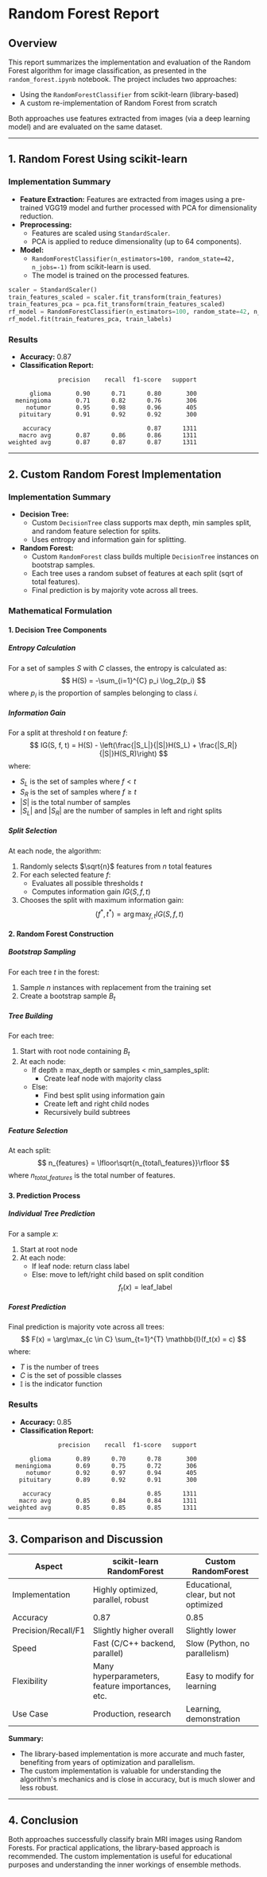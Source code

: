 # Random Forest Report

## Overview
This report summarizes the implementation and evaluation of the Random Forest algorithm for image classification, as presented in the `random_forest.ipynb` notebook. The project includes two approaches:
- Using the `RandomForestClassifier` from scikit-learn (library-based)
- A custom re-implementation of Random Forest from scratch

Both approaches use features extracted from images (via a deep learning model) and are evaluated on the same dataset.

---

## 1. Random Forest Using scikit-learn

### Implementation Summary
- **Feature Extraction:** Features are extracted from images using a pre-trained VGG19 model and further processed with PCA for dimensionality reduction.
- **Preprocessing:**
  - Features are scaled using `StandardScaler`.
  - PCA is applied to reduce dimensionality (up to 64 components).
- **Model:**
  - `RandomForestClassifier(n_estimators=100, random_state=42, n_jobs=-1)` from scikit-learn is used.
  - The model is trained on the processed features.

```python
scaler = StandardScaler()
train_features_scaled = scaler.fit_transform(train_features)
train_features_pca = pca.fit_transform(train_features_scaled)
rf_model = RandomForestClassifier(n_estimators=100, random_state=42, n_jobs=-1)
rf_model.fit(train_features_pca, train_labels)
```

### Results
- **Accuracy:** 0.87
- **Classification Report:**

```
              precision    recall  f1-score   support

      glioma       0.90      0.71      0.80       300
  meningioma       0.71      0.82      0.76       306
     notumor       0.95      0.98      0.96       405
   pituitary       0.91      0.92      0.92       300

    accuracy                           0.87      1311
   macro avg       0.87      0.86      0.86      1311
weighted avg       0.87      0.87      0.87      1311
```

---

## 2. Custom Random Forest Implementation

### Implementation Summary
- **Decision Tree:**
  - Custom `DecisionTree` class supports max depth, min samples split, and random feature selection for splits.
  - Uses entropy and information gain for splitting.
- **Random Forest:**
  - Custom `RandomForest` class builds multiple `DecisionTree` instances on bootstrap samples.
  - Each tree uses a random subset of features at each split (sqrt of total features).
  - Final prediction is by majority vote across all trees.

### Mathematical Formulation

#### 1. Decision Tree Components

##### Entropy Calculation
For a set of samples $S$ with $C$ classes, the entropy is calculated as:
$$
H(S) = -\sum_{i=1}^{C} p_i \log_2(p_i)
$$
where $p_i$ is the proportion of samples belonging to class $i$.

##### Information Gain
For a split at threshold $t$ on feature $f$:
$$
IG(S, f, t) = H(S) - \left(\frac{|S_L|}{|S|}H(S_L) + \frac{|S_R|}{|S|}H(S_R)\right)
$$
where:
- $S_L$ is the set of samples where $f < t$
- $S_R$ is the set of samples where $f \geq t$
- $|S|$ is the total number of samples
- $|S_L|$ and $|S_R|$ are the number of samples in left and right splits

##### Split Selection
At each node, the algorithm:
1. Randomly selects $\sqrt{n}$ features from $n$ total features
2. For each selected feature $f$:
   - Evaluates all possible thresholds $t$
   - Computes information gain $IG(S, f, t)$
3. Chooses the split with maximum information gain:
$$
(f^*, t^*) = \arg\max_{f,t} IG(S, f, t)
$$

#### 2. Random Forest Construction

##### Bootstrap Sampling
For each tree $t$ in the forest:
1. Sample $n$ instances with replacement from the training set
2. Create a bootstrap sample $B_t$

##### Tree Building
For each tree:
1. Start with root node containing $B_t$
2. At each node:
   - If depth $\geq$ max_depth or samples $<$ min_samples_split:
     - Create leaf node with majority class
   - Else:
     - Find best split using information gain
     - Create left and right child nodes
     - Recursively build subtrees

##### Feature Selection
At each split:
$$
n_{features} = \lfloor\sqrt{n_{total\_features}}\rfloor
$$
where $n_{total\_features}$ is the total number of features.

#### 3. Prediction Process

##### Individual Tree Prediction
For a sample $x$:
1. Start at root node
2. At each node:
   - If leaf node: return class label
   - Else: move to left/right child based on split condition
$$
f_t(x) = \text{leaf\_label}
$$

##### Forest Prediction
Final prediction is majority vote across all trees:
$$
F(x) = \arg\max_{c \in C} \sum_{t=1}^{T} \mathbb{I}(f_t(x) = c)
$$
where:
- $T$ is the number of trees
- $C$ is the set of possible classes
- $\mathbb{I}$ is the indicator function

### Results
- **Accuracy:** 0.85
- **Classification Report:**
```
              precision    recall  f1-score   support

      glioma       0.89      0.70      0.78       300
  meningioma       0.69      0.75      0.72       306
     notumor       0.92      0.97      0.94       405
   pituitary       0.89      0.92      0.91       300

    accuracy                           0.85      1311
   macro avg       0.85      0.84      0.84      1311
weighted avg       0.85      0.85      0.85      1311
```

---

## 3. Comparison and Discussion

| Aspect                | scikit-learn RandomForest | Custom RandomForest |
|-----------------------|--------------------------|--------------------|
| Implementation        | Highly optimized, parallel, robust | Educational, clear, but not optimized |
| Accuracy              | 0.87                     | 0.85               |
| Precision/Recall/F1   | Slightly higher overall  | Slightly lower     |
| Speed                 | Fast (C/C++ backend, parallel) | Slow (Python, no parallelism) |
| Flexibility           | Many hyperparameters, feature importances, etc. | Easy to modify for learning |
| Use Case              | Production, research     | Learning, demonstration |

**Summary:**
- The library-based implementation is more accurate and much faster, benefiting from years of optimization and parallelism.
- The custom implementation is valuable for understanding the algorithm's mechanics and is close in accuracy, but is much slower and less robust.

---

## 4. Conclusion
Both approaches successfully classify brain MRI images using Random Forests. For practical applications, the library-based approach is recommended. The custom implementation is useful for educational purposes and understanding the inner workings of ensemble methods. 